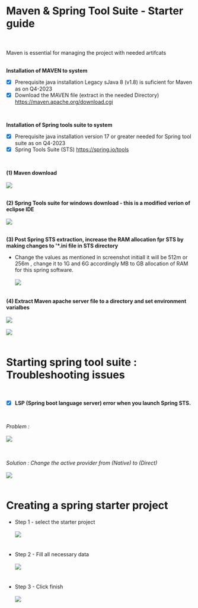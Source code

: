 # Maven & Spring Tool Suite - Starter guide

</br>
</br>
Maven is essential for managing the project with needed artifcats 
</br>
</br>

**Installation of MAVEN to system**

- [X] Prerequisite java installation Legacy sJava 8 (v1.8) is suficient for Maven as on Q4-2023 
- [X] Download the MAVEN file (extract in the needed Directory) https://maven.apache.org/download.cgi

</br>

**Installation of Spring tools suite to system**

- [X] Prerequisite java installation version 17 or greater needed for Spring tool suite as on Q4-2023 
- [X] Spring Tools Suite (STS) https://spring.io/tools

</br>

**(1) Maven download**
   </br>
   </br>
    <img src="./files/1-maven.png" >
   </br>
   </br>
   
**(2) Spring Tools suite for windows download - this is a modified verion of eclipse IDE**
   </br>
   </br>
    <img src="./files/2-sts.png" >
   </br>
   </br>
   
**(3) Post Spring STS extraction, increase the RAM allocation fpr STS by making changes to '*.ini file in STS directory**

- Change the values as mentioned in screenshot initiall it will be 512m or 256m , change it to 1G and 6G accordingly MB to GB allocation of RAM for this spring software.
   </br>
   </br>
    <img src="./files/3-sts.png" >
   </br>
   </br>

**(4) Extract Maven apache server file to a directory and set environment varialbes**
   </br>
   </br>
   <img src="./files/maven_path.png" >
   </br>
   </br>
   <img src="./files/env_variables.png" >
   </br>
   </br>

   
# Starting spring tool suite : Troubleshooting issues

</br>

- [x] **LSP (Spring boot language server) error when you launch Spring STS.**
  
   </br>
   
*Problem :*
   </br>
   </br>
    <img src="./files/sts_error_1.jpg" >
   </br>
   </br>
   </br>
      
*Solution : Change the active provider from (Native) to (Direct)*
   </br>
   </br>
    <img src="./files/sts_error_fix.jpg" >
   </br>
   </br>


# Creating a spring starter project

- Step 1 - select the starter project 
   </br>
   </br>
    <img src="./files/sts_starter.png" >
   </br>
   </br>
   </br>
- Step 2 - Fill all necessary data
   </br>
   </br>
    <img src="./files/sts_starter_2.png" >
   </br>
   </br>
   </br>
- Step 3 - Click finish
   </br>
   </br>
    <img src="./files/sts_starter_3.png" >
   </br>
   </br>
   </br>
  
